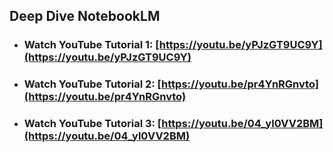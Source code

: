 ## Deep Dive NotebookLM

- ### Watch YouTube Tutorial 1: [https://youtu.be/yPJzGT9UC9Y](https://youtu.be/yPJzGT9UC9Y)
- ### Watch YouTube Tutorial 2: [https://youtu.be/pr4YnRGnvto](https://youtu.be/pr4YnRGnvto)
- ### Watch YouTube Tutorial 3: [https://youtu.be/04_yl0VV2BM](https://youtu.be/04_yl0VV2BM)
